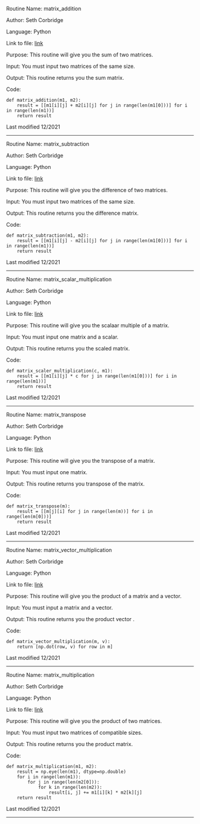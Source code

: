 Routine Name: matrix_addition

Author: Seth Corbridge

Language: Python

Link to file: [link](https://github.com/SethCorb/math4610/blob/9682f574bf3247ed5e3c9609ecdcf4031f47aad2/software/matvecop.py)

Purpose: This routine will give you the sum of two matrices.

Input: You must input two matrices of the same size.

Output: This routine returns you the sum matrix.

Code:
```
def matrix_addition(m1, m2):
    result = [[m1[i][j] + m2[i][j] for j in range(len(m1[0]))] for i in range(len(m1))]
    return result
```
Last modified 12/2021

---

Routine Name: matrix_subtraction

Author: Seth Corbridge

Language: Python

Link to file: [link](https://github.com/SethCorb/math4610/blob/9682f574bf3247ed5e3c9609ecdcf4031f47aad2/software/matvecop.py)

Purpose: This routine will give you the difference of two matrices.

Input: You must input two matrices of the same size.

Output: This routine returns you the difference matrix.

Code:
```
def matrix_subtraction(m1, m2):
    result = [[m1[i][j] - m2[i][j] for j in range(len(m1[0]))] for i in range(len(m1))]
    return result
```
Last modified 12/2021

---

Routine Name: matrix_scalar_multiplication

Author: Seth Corbridge

Language: Python

Link to file: [link](https://github.com/SethCorb/math4610/blob/9682f574bf3247ed5e3c9609ecdcf4031f47aad2/software/matvecop.py)

Purpose: This routine will give you the scalaar multiple of a matrix.

Input: You must input one matrix and a scalar.

Output: This routine returns you the scaled matrix.

Code:
```
def matrix_scaler_multiplication(c, m1):
    result = [[m1[i][j] * c for j in range(len(m1[0]))] for i in range(len(m1))]
    return result
```
Last modified 12/2021

---

Routine Name: matrix_transpose

Author: Seth Corbridge

Language: Python

Link to file: [link](https://github.com/SethCorb/math4610/blob/9682f574bf3247ed5e3c9609ecdcf4031f47aad2/software/matvecop.py)

Purpose: This routine will give you the transpose of a matrix.

Input: You must input one matrix.

Output: This routine returns you transpose of the matrix.

Code:
```
def matrix_transpose(m):
    result = [[m[j][i] for j in range(len(m))] for i in range(len(m[0]))]
    return result
```
Last modified 12/2021

---

Routine Name: matrix_vector_multiplication

Author: Seth Corbridge

Language: Python

Link to file: [link](https://github.com/SethCorb/math4610/blob/9682f574bf3247ed5e3c9609ecdcf4031f47aad2/software/matvecop.py)

Purpose: This routine will give you the product of a matrix and a vector.

Input: You must input a matrix and a vector.

Output: This routine returns you the product vector .

Code:
```
def matrix_vector_multiplication(m, v):
    return [np.dot(row, v) for row in m]
```
Last modified 12/2021

---

Routine Name: matrix_multiplication

Author: Seth Corbridge

Language: Python

Link to file: [link](https://github.com/SethCorb/math4610/blob/9682f574bf3247ed5e3c9609ecdcf4031f47aad2/software/matvecop.py)

Purpose: This routine will give you the product of two matrices.

Input: You must input two matrices of compatible sizes.

Output: This routine returns you the product matrix.

Code:
```
def matrix_multiplication(m1, m2):
    result = np.eye(len(m1), dtype=np.double)
    for i in range(len(m1)):
        for j in range(len(m2[0])):
            for k in range(len(m2)):
                result[i, j] += m1[i][k] * m2[k][j]
    return result
```
Last modified 12/2021

---
